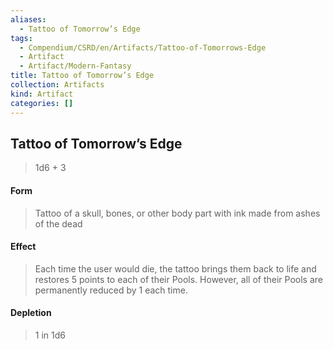 ```yaml
---
aliases:
  - Tattoo of Tomorrow’s Edge
tags:
  - Compendium/CSRD/en/Artifacts/Tattoo-of-Tomorrows-Edge
  - Artifact
  - Artifact/Modern-Fantasy
title: Tattoo of Tomorrow’s Edge
collection: Artifacts
kind: Artifact
categories: []
---
```

## Tattoo of Tomorrow’s Edge

>1d6 + 3
#### Form
>Tattoo of a skull, bones, or other body part with ink made from ashes of the dead 
#### Effect
>Each time the user would die, the tattoo brings them back to life and restores 5 points to each of their Pools. However, all of their Pools are permanently reduced by 1 each time.

#### Depletion 
>1 in 1d6 
